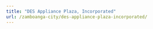```yaml
---
title: "DES Appliance Plaza, Incorporated"
url: /zamboanga-city/des-appliance-plaza-incorporated/
---
```

